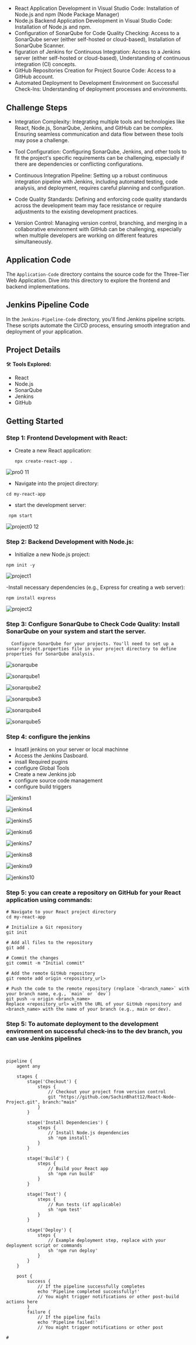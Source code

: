 # 

- React Application Development in Visual Studio Code:     Installation of Node.js and npm (Node Package Manager)
- Node.js Backend Application Development in Visual Studio Code:  Installation of Node.js and npm.
- Configuration of SonarQube for Code Quality Checking:  Access to a SonarQube server (either self-hosted or cloud-based), Installation of SonarQube Scanner.
- figuration of Jenkins for Continuous Integration:  Access to a Jenkins server (either self-hosted or cloud-based), Understanding of continuous integration (CI) 
  concepts.
- GitHub Repositories Creation for Project Source Code: Access to a GitHub account.
- Automated Deployment to Development Environment on Successful Check-Ins: Understanding of deployment processes and environments.


## Challenge Steps
- Integration Complexity: Integrating multiple tools and technologies like React, Node.js, SonarQube, Jenkins, and GitHub can be complex. Ensuring seamless communication and data flow between these tools may pose a challenge.

- Tool Configuration: Configuring SonarQube, Jenkins, and other tools to fit the project's specific requirements can be challenging, especially if there are dependencies or conflicting configurations.

- Continuous Integration Pipeline: Setting up a robust continuous integration pipeline with Jenkins, including automated testing, code analysis, and deployment, requires careful planning and configuration.

- Code Quality Standards: Defining and enforcing code quality standards across the development team may face resistance or require adjustments to the existing development practices.

- Version Control: Managing version control, branching, and merging in a collaborative environment with GitHub can be challenging, especially when multiple developers are working on different features simultaneously.


## Application Code
The `Application-Code` directory contains the source code for the Three-Tier Web Application. Dive into this directory to explore the frontend and backend implementations.

## Jenkins Pipeline Code
In the `Jenkins-Pipeline-Code` directory, you'll find Jenkins pipeline scripts. These scripts automate the CI/CD process, ensuring smooth integration and deployment of your application.


## Project Details
🛠️ **Tools Explored:**
- React
- Node.js
- SonarQube
- Jenkins
- GitHub




## Getting Started


### Step 1: Frontend Development with React:

- Create a new React application:
  ``` shell
  npx create-react-app .
  ```
![pro0 11](https://github.com/SachinBhatt12/React-Node-Project/assets/109944791/810962a0-a4c6-401c-a7d1-1868622743b2)
  
- Navigate into the project directory:
 ``` shell
 cd my-react-app
  ```
- start the development server: 
 ``` shell
  npm start
  ```
  ![project0 12](https://github.com/SachinBhatt12/React-Node-Project/assets/109944791/11b28bf3-5348-474b-bff8-6725acada12f)

 ### Step 2: Backend Development with Node.js:
 - Initialize a new Node.js project:
  ``` shell
 npm init -y
  ```
 ![project1](https://github.com/SachinBhatt12/React-Node-Project/assets/109944791/bec60da5-ff9a-462e-9a97-fc474026fd8f)

-Install necessary dependencies (e.g., Express for creating a web server):
 ``` shell
 npm install express
  ```
![project2](https://github.com/SachinBhatt12/React-Node-Project/assets/109944791/f2b84381-956d-41a6-90cc-f96e0a8dbf30)


### Step 3: Configure SonarQube to Check Code Quality: Install SonarQube on your system and start the server.
      Configure SonarQube for your projects. You'll need to set up a sonar-project.properties file in your project directory to define properties for SonarQube analysis.

![sonarqube](https://github.com/SachinBhatt12/React-Node-Project/assets/109944791/ada8de59-e6d5-46a7-ac0d-3d7dc8c921f2)

![sonarqube1](https://github.com/SachinBhatt12/React-Node-Project/assets/109944791/7e2fecb6-182c-4fe8-8074-17c3ac0c267c)

![sonarqube2](https://github.com/SachinBhatt12/React-Node-Project/assets/109944791/afc2bb34-329d-4bf8-9fcf-d2edf432b07d)



![sonarqube3](https://github.com/SachinBhatt12/React-Node-Project/assets/109944791/55312d57-8f60-479a-8fd5-310bc0b6b4bd)


![sonarqube4](https://github.com/SachinBhatt12/React-Node-Project/assets/109944791/f763e118-e439-44fb-ae85-609d437f095c)

![sonarqube5](https://github.com/SachinBhatt12/React-Node-Project/assets/109944791/93ed4606-a64d-47f4-be8a-f0601fe1e518)



### Step 4: configure the jenkins 
 - Insatll jenkins on your server or local machinne
 - Access the Jenkins Dasboard.
 -  insall Required pugins
 -  configure Global Tools
 -  Create a new Jenkins job
 -  configure source code management
 -  configure build triggers


![jenkins1](https://github.com/SachinBhatt12/React-Node-Project/assets/109944791/a880bb7f-86dc-4dfe-9293-e0185eab0413)


![jenkins4](https://github.com/SachinBhatt12/React-Node-Project/assets/109944791/2b90d9a6-0594-4cbd-8490-e2ad354041e4)


![jenkins5](https://github.com/SachinBhatt12/React-Node-Project/assets/109944791/38c8cd29-0540-4637-ae8d-d2ab3d0ad56f)



![jenkins6](https://github.com/SachinBhatt12/React-Node-Project/assets/109944791/0de2faa8-3bbc-4bef-bb55-cfb790c0a41b)



![jenkins7](https://github.com/SachinBhatt12/React-Node-Project/assets/109944791/bd83795d-ec93-406a-b5ac-0ed7f99903f0)

![jenkins8](https://github.com/SachinBhatt12/React-Node-Project/assets/109944791/17a575ef-d1ac-41f9-92a2-94b40e475a9a)


![jenkins9](https://github.com/SachinBhatt12/React-Node-Project/assets/109944791/7a029f4f-bfd9-420f-8d0f-927fdb60dc53)

![jenkins10](https://github.com/SachinBhatt12/React-Node-Project/assets/109944791/d2591a75-c8be-4ae7-8512-d9aa4b388df5)


   
### Step 5: you can create a repository on GitHub for your React application using commands:
``` shell
# Navigate to your React project directory
cd my-react-app

# Initialize a Git repository
git init

# Add all files to the repository
git add .

# Commit the changes
git commit -m "Initial commit"

# Add the remote GitHub repository
git remote add origin <repository_url>

# Push the code to the remote repository (replace `<branch_name>` with your branch name, e.g., `main` or `dev`)
git push -u origin <branch_name>
Replace <repository_url> with the URL of your GitHub repository and <branch_name> with the name of your branch (e.g., main or dev).

```

### Step 5: To automate deployment to the development environment on successful check-ins to the dev branch, you can use Jenkins pipelines
``` shell

    
pipeline {
    agent any
    
    stages {
        stage('Checkout') {
            steps {
                // Checkout your project from version control
                git "https://github.com/SachinBhatt12/React-Node-Project.git", branch:"main"
            }
        }
        
        stage('Install Dependencies') {
            steps {
                // Install Node.js dependencies
                sh 'npm install'
            }
        }
        
        stage('Build') {
            steps {
                // Build your React app
                sh 'npm run build'
            }
        }
        
        stage('Test') {
            steps {
                // Run tests (if applicable)
                sh 'npm test'
            }
        }
        
        stage('Deploy') {
            steps {
                // Example deployment step, replace with your deployment script or commands
                sh 'npm run deploy'
            }
        }
    }
    
    post {
        success {
            // If the pipeline successfully completes
            echo 'Pipeline completed successfully!'
            // You might trigger notifications or other post-build actions here
        }
        failure {
            // If the pipeline fails
            echo 'Pipeline failed!'
            // You might trigger notifications or other post

#
